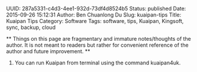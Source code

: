 UUID: 287a5331-c4d3-4ee1-932d-73df4d8524b5
Status: published
Date: 2015-09-26 15:12:31
Author: Ben Chuanlong Du
Slug: kuaipan-tips
Title: Kuaipan Tips
Category: Software
Tags: software, tips, Kuaipan, Kingsoft, sync, backup, cloud

**
Things on this page are
fragmentary and immature notes/thoughts of the author.
It is not meant to readers
but rather for convenient reference of the author and future improvement.
**

1. You can run Kuaipan from terminal using the command kuaipan4uk.
